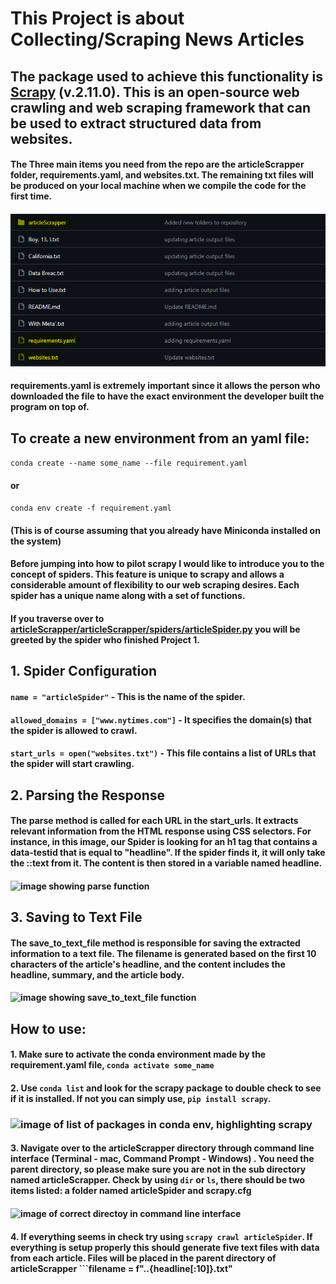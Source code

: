 # This Project is about Collecting/Scraping News Articles
## The package used to achieve this functionality is [Scrapy](https://scrapy.org/) (v.2.11.0). This is an open-source web crawling and web scraping framework that can be used to extract structured data from websites. 
#### The Three main items you need from the repo are the articleScrapper folder, requirements.yaml, and websites.txt. The remaining txt files will be produced on your local machine when we compile the code for the first time.
#### <img src="images/Screenshot%202024-01-29%20182004.png" alt="image of the repo with elements highlighted in yellow"/>
#### requirements.yaml is extremely important since it allows the person who downloaded the file to have the exact environment the developer built the program on top of.  

## To create a new environment from an yaml file:
```conda create --name some_name --file requirement.yaml```
#### or
```conda env create -f requirement.yaml```
#### (This is of course assuming that you already have Miniconda installed on the system)

#### Before jumping into how to pilot scrapy I would like to introduce you to the concept of spiders. This feature is unique to scrapy and allows a considerable amount of flexibility to our web scraping desires. Each spider has a unique name along with a set of functions. 

#### If you traverse over to [articleScrapper/articleScrapper/spiders/articleSpider.py](https://github.com/Tearever/ScrapingTheeWeb/blob/main/articleScrapper/articleScrapper/spiders/articleSpider.py) you will be greeted by the spider who finished Project 1. 

## 1. Spider Configuration

#### ```name = "articleSpider"``` - This is the name of the spider.
#### ```allowed_domains = ["www.nytimes.com"]``` - It specifies the domain(s) that the spider is allowed to crawl.
#### ```start_urls = open("websites.txt")``` - This file contains a list of URLs that the spider will start crawling.

## 2. Parsing the Response
#### The parse method is called for each URL in the start_urls. It extracts relevant information from the HTML response using CSS selectors. For instance, in this image, our Spider is looking for an h1 tag that contains a data-testid that is equal to "headline". If the spider finds it, it will only take the ::text from it. The content is then stored in a variable named headline. 
#### <img src="images/Screenshot%202024-01-30%20194459.png" alt="image showing parse function"/>

## 3. Saving to Text File
#### The save_to_text_file method is responsible for saving the extracted information to a text file. The filename is generated based on the first 10 characters of the article's headline, and the content includes the headline, summary, and the article body.
#### <img src="images/Screenshot%202024-01-30%20195110.png" alt="image showing save_to_text_file function"/>

## How to use:
#### 1. Make sure to activate the conda environment made by the requirement.yaml file, ```conda activate some_name```
#### 2. Use ```conda list``` and look for the scrapy package to double check to see if it is installed. If not you can simply use, ```pip install scrapy```.
### <img src="images/Screenshot%202024-02-10%20155601.png" alt="image of list of packages in conda env, highlighting scrapy"/>
#### 3. Navigate over to the articleScrapper directory through command line interface (Terminal - mac, Command Prompt - Windows) . You need the parent directory, so please make sure you are not in the sub directory named articleScrapper. Check by using ```dir``` or ```ls```, there should be two items listed: a folder named articleSpider and scrapy.cfg
#### <img src="images/Screenshot%202024-02-10%20154936.png" alt="image of correct directoy in command line interface"/>
#### 4. If everything seems in check try using ```scrapy crawl articleSpider```. If everything is setup properly this should generate five text files with data from each article. Files will be placed in the parent directory of articleScrapper ```filename = f"..\{headline[:10]}.txt"
